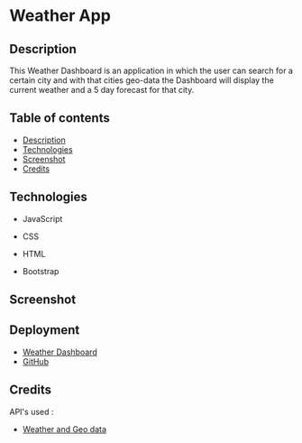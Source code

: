 # Weather App 


## Description

This Weather Dashboard is an application in which the user can search for a certain city and with that cities geo-data the Dashboard will display the current weather and a 5 day forecast for that city.

## Table of contents
* [Description](#description)
* [Technologies](#technologies)
* [Screenshot](#screenshot)
* [Credits](#credits)


## Technologies

* JavaScript

* CSS

* HTML

* Bootstrap
 

## Screenshot


## Deployment 

* [Weather Dashboard](https://kasaipreston.github.io/Weather-app/) 
* [GitHub](https://github.com/kasaipreston/Weather-app/settings/pages) 

## Credits
 
API's used : 
  * [Weather and Geo data](https://openweathermap.org/api) 
 








